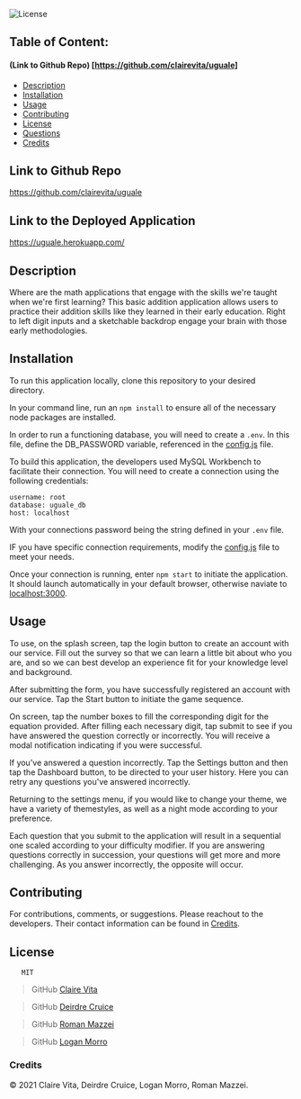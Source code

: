 ![License](https://img.shields.io/badge/License-MIT-blue.svg "License Badge")
## Table of Content: 
#### (Link to Github Repo) [https://github.com/clairevita/uguale]
- [Description](#description)
- [Installation](#installation)
- [Usage](#usage)
- [Contributing](#Contributing)
- [License](#license)
- [Questions](#Questions)
- [Credits](#credits)


## Link to Github Repo
https://github.com/clairevita/uguale

## Link to the Deployed Application
 https://uguale.herokuapp.com/

## Description
Where are the math applications that engage with the skills we're taught when we're first learning? This basic addition application allows users to practice their addition skills like they learned in their early education. Right to left digit inputs and a sketchable backdrop engage your brain with those early methodologies.
 
## Installation 
 
 To run this application locally, clone this repository to your desired directory. 
 
 In your command line, run an `npm install` to ensure all of the necessary node packages are installed. 
 
 In order to run a functioning database, you will need to create a `.env`. In this file, define the DB_PASSWORD variable, referenced in the [config.js](https://github.com/clairevita/uguale/blob/main/config/config.js) file. 
 
 To build this application, the developers used MySQL Workbench to facilitate their connection. You will need to create a connection using the following credentials:
 ```
 username: root
 database: uguale_db
 host: localhost
 ```
 With your connections password being the string defined in your `.env` file. 
 
 IF you have specific connection requirements, modify the [config.js](https://github.com/clairevita/uguale/blob/main/config/config.js) file to meet your needs.
 
 Once your connection is running, enter `npm start` to initiate the application. It should launch automatically in your default browser, otherwise naviate to [localhost:3000](http://localhost:3000/).

## Usage

To use, on the splash screen, tap the login button to create an account with our service. Fill out the survey so that we can learn a little bit about who you are, and so we can best develop an experience fit for your knowledge level and background. 

After submitting the form, you have successfully registered an account with our service. Tap the Start button to initiate the game sequence.

On screen, tap the number boxes to fill the corresponding digit for the equation provided. After filling each necessary digit, tap submit to see if you have answered the question correctly or incorrectly. You will receive a modal notification indicating if you were successful.

If you've answered a question incorrectly. Tap the Settings button and then tap the Dashboard button, to be directed to your user history. Here you can retry any questions you've answered incorrectly.

Returning to the settings menu, if you would like to change your theme, we have a variety of themestyles, as well as a night mode according to your preference.

Each question that you submit to the application will result in a sequential one scaled according to your difficulty modifier. If you are answering questions correctly in succession, your questions will get more and more challenging. As you answer incorrectly, the opposite will occur.


## Contributing

For contributions, comments, or suggestions. Please reachout to the developers. Their contact information can be found in [Credits](#credits).

## License
       MIT

> GitHub [Claire Vita](https://github.com/clairevita)

> GitHub [Deirdre Cruice](https://github.com/dmcc789)

> GitHub [Roman Mazzei](https://github.com/mazzeiroman)     

> GitHub [Logan Morro](https://github.com/loganfmorro)

      
### Credits
© 2021 Claire Vita, Deirdre Cruice, Logan Morro, Roman Mazzei.     
      
